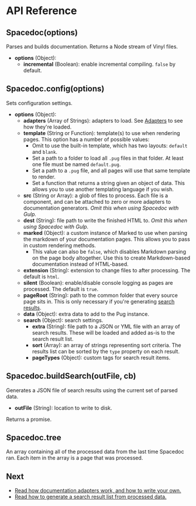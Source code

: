 # API Reference

## Spacedoc(options)

Parses and builds documentation. Returns a Node stream of Vinyl files.

- **options** (Object):
  - **incremental** (Boolean): enable incremental compiling. `false` by default.

## Spacedoc.config(options)

Sets configuration settings.

- **options** (Object):
  - **adapters** (Array of Strings): adapters to load. See [Adapters](adapters.md) to see how they're loaded.
  - **template** (String or Function): template(s) to use when rendering pages. This option has a number of possible values:
    - Omit to use the built-in template, which has two layouts: `default` and `blank`.
    - Set a path to a folder to load all `.pug` files in that folder. At least one file must be named `default.pug`.
    - Set a path to a `.pug` file, and all pages will use that same template to render.
    - Set a function that returns a string given an object of data. This allows you to use another templating language if you wish.
  - **src** (String or Array): a glob of files to process. Each file is a component, and can be attached to zero or more adapters to documentation generators. *Omit this when using Spacedoc with Gulp.*
  - **dest** (String): file path to write the finished HTML to. *Omit this when using Spacedoc with Gulp.*
  - **marked** (Object): a custom instance of Marked to use when parsing the markdown of your documentation pages. This allows you to pass in custom rendering methods.
    - This value can also be `false`, which disables Markdown parsing on the page body altogether. Use this to create Markdown-based documentation instead of HTML-based.
  - **extension** (String): extension to change files to after processing. The default is `html`.
  - **silent** (Boolean): enable/disable console logging as pages are processed. The default is `true`.
  - **pageRoot** (String): path to the common folder that every source page sits in. This is only necessary if you're generating [search results](search.md).
  - **data** (Object): extra data to add to the Pug instance.
  - **search** (Object): search settings.
    - **extra** (String): file path to a JSON or YML file with an array of search results. These will be loaded and added as-is to the search result list.
    - **sort** (Array): an array of strings representing sort criteria. The results list can be sorted by the `type` property on each result.
    - **pageTypes** (Object): custom tags for search result items.

## Spacedoc.buildSearch(outFile, cb)

Generates a JSON file of search results using the current set of parsed data.

- **outFile** (String): location to write to disk.

Returns a promise.

## Spacedoc.tree

An array containing all of the processed data from the last time Spacedoc ran. Each item in the array is a page that was processed.

## Next

- [Read how documentation adapters work, and how to write your own.](adapters.md)
- [Read how to generate a search result list from processed data.](search.md)
